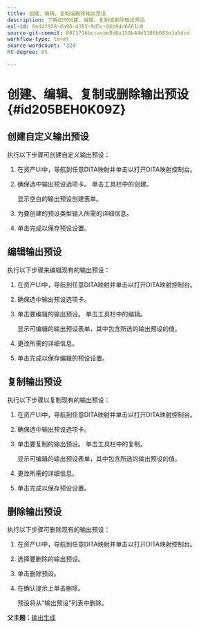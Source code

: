 ```yaml
---
title: 创建、编辑、复制或删除输出预设
description: 了解如何创建、编辑、复制或删除输出预设
exl-id: 6ed4f028-da96-4383-9d5c-06b94d6661c0
source-git-commit: 8073716bccacbe8d6a158b44d5106b083e3a5dcd
workflow-type: tm+mt
source-wordcount: '324'
ht-degree: 0%

---
```


# 创建、编辑、复制或删除输出预设 {#id205BEH0K09Z}

## 创建自定义输出预设

执行以下步骤可创建自定义输出预设：

1. 在资产UI中，导航到任意DITA映射并单击以打开DITA映射控制台。

1. 确保选中输出预设选项卡。 单击工具栏中的创建。

   显示空白的输出预设创建表单。

1. 为要创建的预设类型输入所需的详细信息。

1. 单击完成以保存预设设置。


## 编辑输出预设

执行以下步骤来编辑现有的输出预设：

1. 在资产UI中，导航到任意DITA映射并单击以打开DITA映射控制台。

1. 确保选中输出预设选项卡。

1. 单击要编辑的输出预设。 单击工具栏中的编辑。

   显示可编辑的输出预设表单，其中包含所选的输出预设的值。

1. 更改所需的详细信息。

1. 单击完成以保存编辑的预设设置。


## 复制输出预设

执行以下步骤以复制现有的输出预设：

1. 在资产UI中，导航到任意DITA映射并单击以打开DITA映射控制台。

1. 确保选中输出预设选项卡。

1. 单击要复制的输出预设。 单击工具栏中的复制。

   显示可编辑的输出预设表单，其中包含所选的输出预设的值。

1. 更改所需的详细信息。

1. 单击完成以保存预设设置。


## 删除输出预设

执行以下步骤可删除现有的输出预设：

1. 在资产UI中，导航到任意DITA映射并单击以打开DITA映射控制台。

1. 选择要删除的输出预设。

1. 单击删除预设。

1. 在确认提示上单击删除。

   预设将从“输出预设”列表中删除。


**父主题：**[&#x200B;输出生成](generate-output.md)
